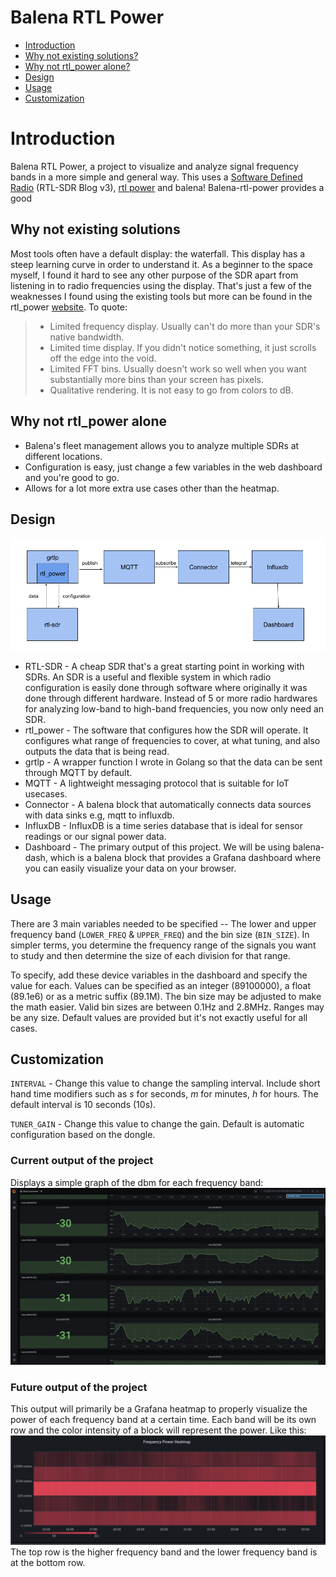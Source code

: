 # Balena RTL Power
- [Introduction](#introduction)
- [Why not existing solutions?](#why-not-existing-solutions)
- [Why not rtl_power alone?](#why-not-rtl_power-alone)
- [Design](#design)
- [Usage](#usage)
- [Customization](#customization)

# Introduction
Balena RTL Power, a project to visualize and analyze signal frequency bands in a more simple and general way. This uses a [Software Defined Radio](https://www.wirelessinnovation.org/assets/documents/SoftwareDefinedRadio.pdf) (RTL-SDR Blog v3), [rtl power](http://kmkeen.com/rtl-power/) and balena! Balena-rtl-power provides a good 

## Why not existing solutions
Most tools often have a default display: the waterfall. This display has a steep learning curve in order to understand it. As a beginner to the space myself, I found it hard to see any other purpose of the SDR apart from listening in to radio frequencies using the display. That's just a few of the weaknesses I found using the existing tools but more can be found in the rtl_power [website](http://kmkeen.com/rtl-power/). To quote:

> - Limited frequency display. Usually can't do more than your SDR's native bandwidth.
> - Limited time display. If you didn't notice something, it just scrolls off the edge into the void.
> - Limited FFT bins. Usually doesn't work so well when you want substantially more bins than your screen has pixels.
> - Qualitative rendering. It is not easy to go from colors to dB.

## Why not rtl_power alone
- Balena's fleet management allows you to analyze multiple SDRs at different locations.
- Configuration is easy, just change a few variables in the web dashboard and you're good to go.
- Allows for a lot more extra use cases other than the heatmap.

## Design
![balena-rtl-power-cropped](./images/balena-rtl-power-cropped.png)
- RTL-SDR - A cheap SDR that's a great starting point in working with SDRs. An SDR is a useful and flexible system in which radio configuration is easily done through software where originally it was done through different hardware. Instead of 5 or more radio hardwares for analyzing low-band to high-band frequencies, you now only need an SDR. 
- rtl_power - The software that configures how the SDR will operate. It configures what range of frequencies to cover, at what tuning, and also outputs the data that is being read.
- grtlp - A wrapper function I wrote in Golang so that the data can be sent through MQTT by default.
- MQTT - A lightweight messaging protocol that is suitable for IoT usecases.
- Connector - A balena block that automatically connects data sources with data sinks e.g, mqtt to influxdb.
- InfluxDB - InfluxDB is a time series database that is ideal for sensor readings or our signal power data.
- Dashboard - The primary output of this project. We will be using balena-dash, which is a balena block that provides a Grafana dashboard where you can easily visualize your data on your browser.

## Usage
There are 3 main variables needed to be specified -- The lower and upper frequency band (`LOWER_FREQ` & `UPPER_FREQ`) and the bin size (`BIN_SIZE`).  In simpler terms, you determine the frequency range of the signals you want to study and then determine the size of each division for that range.

To specify, add these device variables in the dashboard and specify the value for each. Values can be specified as an integer (89100000), a float (89.1e6) or as a metric suffix (89.1M). The bin size may be adjusted to make the math easier. Valid bin sizes are between 0.1Hz and 2.8MHz. Ranges may be any size. Default values are provided but it's not exactly useful for all cases.

## Customization
`INTERVAL` - Change this value to change the sampling interval. Include short hand time modifiers such as *s* for seconds, *m* for minutes, *h* for hours. The default interval is 10 seconds (10s).

`TUNER_GAIN` - Change this value to change the gain. Default is automatic configuration based on the dongle.

### Current output of the project
Displays a simple graph of the dbm for each frequency band:
![current output](./images/current_output.png)

### Future output of the project
This output will primarily be a Grafana heatmap to properly visualize the power of each frequency band at a certain time. Each band will be its own row and the color intensity of a block will represent the power. Like this: 
![heatmap_draft](./images/heatmap_draft.png)
The top row is the higher frequency band and the lower frequency band is at the bottom row.

